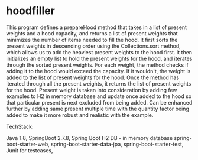 # hoodfiller
This program defines a prepareHood method that takes in a list of present weights and a hood capacity, and returns a list of present weights that minimizes the number of items needed to fill the hood. It first sorts the present weights in descending order using the Collections.sort method, which allows us to add the heaviest present weights to the hood first. It then initializes an empty list to hold the present weights for the hood, and iterates through the sorted present weights. For each weight, the method checks if adding it to the hood would exceed the capacity. If it wouldn't, the weight is added to the list of present weights for the hood. Once the method has iterated through all the present weights, it returns the list of present weights for the hood. Present weight is taken into consideration by adding few examples to H2 in memory database and update once added to the hood so that particular present is next excluded from being added.
Can be enhanced further by adding same present multiple time with the quantity factor being added to make it more robust and realistic with the example.

TechStack:

Java 1.8, 
SpringBoot 2.7.8,
Spring Boot H2 DB - in memory database
spring-boot-starter-web,
spring-boot-starter-data-jpa,
spring-boot-starter-test,
Junit for testcases,
